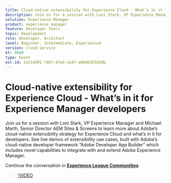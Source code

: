 ```yaml
---
title: Cloud-native extensibility for Experience Cloud - What’s in it for Experience Manager developers
description: Join us for a session with Loni Stark, VP Experience Manager and Michael Marth, Senior Director AEM Sites & Screens to learn more about Adobe’s cloud-native extensibility strategy for Experience Cloud and what’s in it for developers. See live demos of extensibility use cases, built with Adobe’s cloud-native developer framework “Adobe Developer App Builder” which includes novel capabilities to integrate with and extend Adobe Experience Manager.
solution: Experience Manager
product: experience manager
feature: Developer Tools
topic: Development
role: Developer, Architect
level: Beginner, Intermediate, Experienced
version: cloud-service
kt: 0000
type: Event
exl-id: 2e214d91-74b7-47a4-a14f-a08ab355d3db
---
```

# Cloud-native extensibility for Experience Cloud - What’s in it for Experience Manager developers

Join us for a session with Loni Stark, VP Experience Manager and Michael Marth, Senior Director AEM Sites & Screens to learn more about Adobe’s cloud-native extensibility strategy for Experience Cloud and what’s in it for developers. See live demos of extensibility use cases, built with Adobe’s cloud-native developer framework “Adobe Developer App Builder” which includes novel capabilities to integrate with and extend Adobe Experience Manager.

Continue the conversation in **[Experience League Communities](https://adobe.ly/2XTk7aX)**.

>[!VIDEO](https://video.tv.adobe.com/v/337491/?quality=12&learn=on&hidetitle=true)
